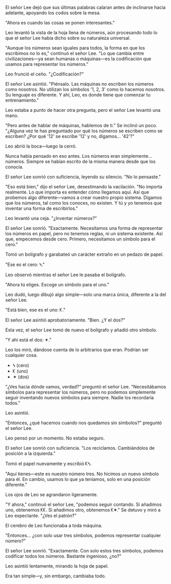 El señor Lee dejó que sus últimas palabras calaran antes de inclinarse hacia adelante, apoyando los codos sobre la mesa.

"Ahora es cuando las cosas se ponen interesantes."

Leo levantó la vista de la hoja llena de números, aún procesando todo lo que el señor Lee había dicho sobre su naturaleza universal.

"Aunque los números sean iguales para todos, la forma en que los escribimos no lo es," continuó el señor Lee. "Lo que cambia entre civilizaciones—ya sean humanas o máquinas—es la codificación que usamos para representar los números."

Leo frunció el ceño. "¿Codificación?"

El señor Lee asintió. "Piénsalo. Las máquinas no escriben los números como nosotros. No utilizan los símbolos '1, 2, 3' como lo hacemos nosotros. Su lenguaje es diferente. Y ahí, Leo, es donde tiene que comenzar tu entrenamiento."

Leo estaba a punto de hacer otra pregunta, pero el señor Lee levantó una mano.

"Pero antes de hablar de máquinas, hablemos de ti." Se inclinó un poco. "¿Alguna vez te has preguntado por qué los números se escriben como se escriben? ¿Por qué '12' se escribe '12' y no, digamos... '42'?"

Leo abrió la boca—luego la cerró.

Nunca había pensado en eso antes. Los números eran simplemente... números. Siempre se habían escrito de la misma manera desde que los conocía.

El señor Lee sonrió con suficiencia, leyendo su silencio. "No lo pensaste."

"Eso está bien," dijo el señor Lee, desestimando la vacilación. "No importa realmente. Lo que importa es entender cómo llegamos aquí. Así que probemos algo diferente—vamos a crear nuestro propio sistema. Digamos que los números, tal como los conoces, no existen. Y tú y yo tenemos que inventar una forma de escribirlos."

Leo levantó una ceja. "¿Inventar números?"

El señor Lee sonrió. "Exactamente. Necesitamos una forma de representar los números en papel, pero no tenemos reglas, ni un sistema existente. Así que, empecemos desde cero. Primero, necesitamos un símbolo para el cero."

Tomó un bolígrafo y garabateó un carácter extraño en un pedazo de papel.

"Ese es el cero: Ϟ."

Leo observó mientras el señor Lee le pasaba el bolígrafo.

"Ahora tú eliges. Escoge un símbolo para el uno."

Leo dudó, luego dibujó algo simple—solo una marca única, diferente a la del señor Lee.

"Está bien, ese es el uno: 𐊋."

El señor Lee asintió aprobatoriamente. "Bien. ¿Y el dos?"

Esta vez, el señor Lee tomó de nuevo el bolígrafo y añadió otro símbolo.

"Y ahí está el dos: ✶."

Leo los miró, dándose cuenta de lo arbitrarios que eran. Podrían ser cualquier cosa.

* Ϟ (cero)
* 𐊋 (uno)
* ✶ (dos)

"¿Ves hacia dónde vamos, verdad?" preguntó el señor Lee. "Necesitábamos símbolos para representar los números, pero no podemos simplemente seguir inventando nuevos símbolos para siempre. Nadie los recordaría todos."

Leo asintió.

"Entonces, ¿qué hacemos cuando nos quedamos sin símbolos?" preguntó el señor Lee.

Leo pensó por un momento. No estaba seguro.

El señor Lee sonrió con suficiencia. "Los reciclamos. Cambiándolos de posición a la izquierda."

Tomó el papel nuevamente y escribió 𐊋Ϟ.

"Aquí tienes—este es nuestro número tres. No hicimos un nuevo símbolo para él. En cambio, usamos lo que ya teníamos, solo en una posición diferente."

Los ojos de Leo se agrandaron ligeramente.

"Y ahora," continuó el señor Lee, "podemos seguir contando. Si añadimos uno, obtenemos 𐊋𐊋. Si añadimos otro, obtenemos 𐊋✶." Se detuvo y miró a Leo expectante. "¿Ves el patrón?"

El cerebro de Leo funcionaba a toda máquina.

"Entonces... ¿con solo usar tres símbolos, podemos representar cualquier número?"

El señor Lee sonrió. "Exactamente. Con solo estos tres símbolos, podemos codificar todos los números. Bastante ingenioso, ¿no?"

Leo asintió lentamente, mirando la hoja de papel.

Era tan simple—y, sin embargo, cambiaba todo.
